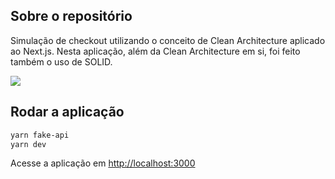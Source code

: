 
## Sobre o repositório
Simulação de checkout utilizando o conceito de Clean Architecture aplicado ao Next.js. Nesta aplicação, além da Clean Architecture em si, foi feito também o uso de SOLID.

<img src="https://blog.cleancoder.com/uncle-bob/images/2012-08-13-the-clean-architecture/CleanArchitecture.jpg" />

## Rodar a aplicação

```bash
yarn fake-api
yarn dev
```

Acesse a aplicação em [http://localhost:3000](http://localhost:3000)
